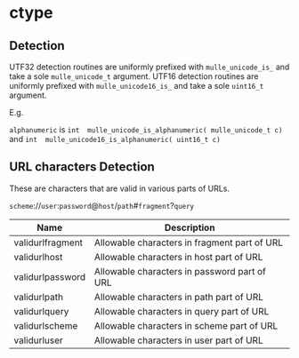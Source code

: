 # ctype


## Detection

UTF32 detection routines are uniformly prefixed with `mulle_unicode_is_` and
take a sole `mulle_unicode_t` argument. UTF16 detection routines are uniformly
prefixed with `mulle_unicode16_is_` and take a sole `uint16_t` argument.

E.g.

`alphanumeric` is `int  mulle_unicode_is_alphanumeric( mulle_unicode_t c)` and
`int  mulle_unicode16_is_alphanumeric( uint16_t c)`



## URL characters Detection

These are characters that are valid in various parts of URLs.

`scheme`://`user`:`password`@`host`/`path`#`fragment`?`query`


Name                 | Description
---------------------|--------------------------------------------------
validurlfragment     | Allowable characters in fragment part of URL
validurlhost         | Allowable characters in host part of URL
validurlpassword     | Allowable characters in password part of URL
validurlpath         | Allowable characters in path part of URL
validurlquery        | Allowable characters in query part of URL
validurlscheme       | Allowable characters in scheme part of URL
validurluser         | Allowable characters in user part of URL



